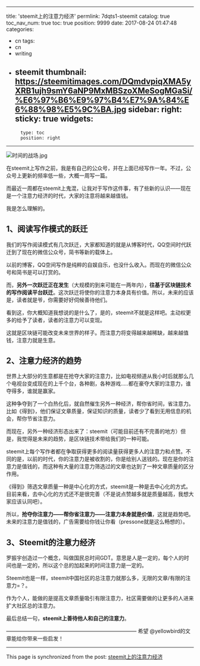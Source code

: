
---
title: 'steemit上的注意力经济'
permlink: 7dqts1-steemit
catalog: true
toc_nav_num: true
toc: true
position: 9999
date: 2017-08-24 01:47:48
categories:
- cn
tags:
- cn
- writing
- steemit
thumbnail: https://steemitimages.com/DQmdvpiqXMA5yXRB1ujh9smY6aNP9MxMBSzoXMeSogMGaSi/%E6%97%B6%E9%97%B4%E7%9A%84%E6%88%98%E5%9C%BA.jpg
sidebar:
    right:
        sticky: true
widgets:
    -
        type: toc
        position: right
---


![时间的战场.jpg](https://steemitimages.com/DQmdvpiqXMA5yXRB1ujh9smY6aNP9MxMBSzoXMeSogMGaSi/%E6%97%B6%E9%97%B4%E7%9A%84%E6%88%98%E5%9C%BA.jpg)

在steemit上写作之前，我是有自己的公众号，并在上面已经写作一年。不过，公众号上更新的频率低一些，大概一周写一篇。

而最近一周都在steemit上鬼混，让我对于写作这件事，有了些新的认识——现在是一个注意力经济的时代，大家的注意将越来越值钱。

我是怎么理解的。

## 1、阅读写作模式的跃迁
我们的写作阅读模式有几次跃迁，大家都知道的就是从博客时代，QQ空间时代跃迁到了现在的微信公众号，简书等新的载体上。

以前的博客，QQ空间写作是纯粹的自娱自乐，也没什么收入。而现在的微信公众号和简书是可以打赏的。

而，**另外一次跃迁正在发生**（大规模的到来可能在一两年内），**往基于区块链技术的写作阅读平台跃迁**。这次跃迁将使你的注意力本身具有价值。所以，未来的应该是，读者就是爷，你需要好好伺候善待他们。

看到这，你大概知道我想说的是什么了，是的，steemit不就是这样吧。主动权更多的给予了读者，读者的注意力可以变现。

这就是区块链可能改变未来世界的样子。而注意力将变得越来越稀缺，越来越值钱，注意力就是生意。

## 2、注意力经济的趋势
世界上大部分的生意都是在抢夺大家的注意力，比如电视频道从我小时后就那么几个电视台变成现在的上千个台，各种剧，各种游戏.....都在豪夺大家的注意力，谁夺得多，谁就是赢家。

这种争夺到了一个白热化后，就自然催生另外一种经济，帮你省时间，省注意力。比如《得到》，他们保证文章质量，保证知识的质量，读者少了看到无用信息的机会，帮你节省注意力。

而现在，另外一种经济形态出来了：steemit（可能目前还有不完善的地方）但是，我觉得是未来的趋势，是区块链技术带给我们的一种可能。

steemit上每个写作者都在争取获得更多的阅读量获得更多人的注意力和点赞。不同的是，以前的时代，你的注意力是被收割的，你是给别人送钱的。现在是你的注意力是值钱的，而这种有大量的注意力筛选过的文章也达到了一种文章质量的区分作用。

《得到》筛选文章质量一种是中心化的方式，steemit是一种是去中心化的方式。目前来看，去中心化的方式还不是很完善（不是说点赞越多就是质量越高，我想大家应该认同吧）。


所以，**抢夺你注意力——帮你省注意力——注意力本身就是价值**，这就是趋势吧。未来的注意力是值钱的，广告需要给你钱让你看（pressone就是这么畅想的）。

## 3、Steemit的注意力经济
罗振宇创造过一个概念，叫做国民总时间GDT。意思是人是一定的，每个人的时间也是一定的，所以这个总的加起来的时间注意力是一定的。

Steemit也是一样，steemit中国社区的总注意力就那么多，无限的文章/有限的注意力=？。

作为个人，能做的是提高文章质量吸引有限注意力，社区需要做的让更多的人进来扩大社区总的注意力。

最后总结一句，**steemit上善待他人和自己的注意力**。


—————————————————————————
希望 @yellowbird的文章能给你带来一些启发！

- - -

This page is synchronized from the post: [steemit上的注意力经济](https://steemit.com/@yellowbird/7dqts1-steemit)
